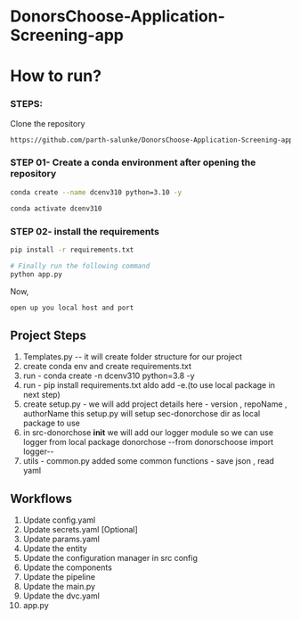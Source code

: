 # DonorsChoose-Application-Screening-app


# How to run?
### STEPS:

Clone the repository

```bash
https://github.com/parth-salunke/DonorsChoose-Application-Screening-app
```
### STEP 01- Create a conda environment after opening the repository

```bash
conda create --name dcenv310 python=3.10 -y
```

```bash
conda activate dcenv310
```


### STEP 02- install the requirements
```bash
pip install -r requirements.txt
```

```bash
# Finally run the following command
python app.py
```

Now,
```bash
open up you local host and port
```



## Project Steps

1. Templates.py --  it will create folder structure for our project
2. create conda env and create requirements.txt
3. run -  conda create -n dcenv310 python=3.8 -y
4. run -  pip install requirements.txt  aldo add -e.(to use local package in next step)
5. create setup.py - we will add project details here - version , repoName , authorName 
this setup.py will setup sec-donorchose dir as local package to use 
6. in src-donorchose __init__ we will add our logger module so we can use logger from local 
package donorchose --from donorschoose import logger--
7. utils - common.py  added some common functions - save json , read yaml 







## Workflows

1. Update config.yaml
2. Update secrets.yaml [Optional]
3. Update params.yaml
4. Update the entity
5. Update the configuration manager in src config
6. Update the components
7. Update the pipeline 
8. Update the main.py
9. Update the dvc.yaml
10. app.py